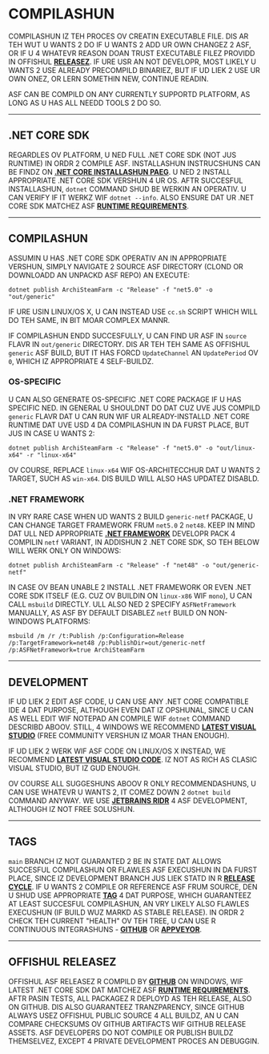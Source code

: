 # COMPILASHUN

COMPILASHUN IZ TEH PROCES OV CREATIN EXECUTABLE FILE. DIS AR TEH WUT U WANTS 2 DO IF U WANTS 2 ADD UR OWN CHANGEZ 2 ASF, OR IF U 4 WHATEVR REASON DOAN TRUST EXECUTABLE FILEZ PROVIDD IN OFFISHUL **[RELEASEZ](https://github.com/JustArchiNET/ArchiSteamFarm/releases)**. IF URE USR AN NOT DEVELOPR, MOST LIKELY U WANTS 2 USE ALREADY PRECOMPILD BINARIEZ, BUT IF UD LIEK 2 USE UR OWN ONEZ, OR LERN SOMETHIN NEW, CONTINUE READIN.

ASF CAN BE COMPILD ON ANY CURRENTLY SUPPORTD PLATFORM, AS LONG AS U HAS ALL NEEDD TOOLS 2 DO SO.

* * *

## .NET CORE SDK

REGARDLES OV PLATFORM, U NED FULL .NET CORE SDK (NOT JUS RUNTIME) IN ORDR 2 COMPILE ASF. INSTALLASHUN INSTRUCSHUNS CAN BE FINDZ ON **[.NET CORE INSTALLASHUN PAEG](https://dotnet.microsoft.com/download)**. U NED 2 INSTALL APPROPRIATE .NET CORE SDK VERSHUN 4 UR OS. AFTR SUCCESFUL INSTALLASHUN, `dotnet` COMMAND SHUD BE WERKIN AN OPERATIV. U CAN VERIFY IF IT WERKZ WIF `dotnet --info`. ALSO ENSURE DAT UR .NET CORE SDK MATCHEZ ASF **[RUNTIME REQUIREMENTS](https://github.com/JustArchiNET/ArchiSteamFarm/wiki/Compatibility-lol-US#runtime-requirements)**.

* * *

## COMPILASHUN

ASSUMIN U HAS .NET CORE SDK OPERATIV AN IN APPROPRIATE VERSHUN, SIMPLY NAVIGATE 2 SOURCE ASF DIRECTORY (CLOND OR DOWNLOADD AN UNPACKD ASF REPO) AN EXECUTE:

```shell
dotnet publish ArchiSteamFarm -c "Release" -f "net5.0" -o "out/generic"
```

IF URE USIN LINUX/OS X, U CAN INSTEAD USE `cc.sh` SCRIPT WHICH WILL DO TEH SAME, IN BIT MOAR COMPLEX MANNR.

IF COMPILASHUN ENDD SUCCESFULLY, U CAN FIND UR ASF IN `source` FLAVR IN `out/generic` DIRECTORY. DIS AR TEH TEH SAME AS OFFISHUL `generic` ASF BUILD, BUT IT HAS FORCD `UpdateChannel` AN `UpdatePeriod` OV `0`, WHICH IZ APPROPRIATE 4 SELF-BUILDZ.

### OS-SPECIFIC

U CAN ALSO GENERATE OS-SPECIFIC .NET CORE PACKAGE IF U HAS SPECIFIC NED. IN GENERAL U SHOULDNT DO DAT CUZ UVE JUS COMPILD `generic` FLAVR DAT U CAN RUN WIF UR ALREADY-INSTALLD .NET CORE RUNTIME DAT UVE USD 4 DA COMPILASHUN IN DA FURST PLACE, BUT JUS IN CASE U WANTS 2:

```shell
dotnet publish ArchiSteamFarm -c "Release" -f "net5.0" -o "out/linux-x64" -r "linux-x64"
```

OV COURSE, REPLACE `linux-x64` WIF OS-ARCHITECCHUR DAT U WANTS 2 TARGET, SUCH AS `win-x64`. DIS BUILD WILL ALSO HAS UPDATEZ DISABLD.

### .NET FRAMEWORK

IN VRY RARE CASE WHEN UD WANTS 2 BUILD `generic-netf` PACKAGE, U CAN CHANGE TARGET FRAMEWORK FRUM `net5.0` 2 `net48`. KEEP IN MIND DAT ULL NED APPROPRIATE **[.NET FRAMEWORK](https://dotnet.microsoft.com/download/visual-studio-sdks)** DEVELOPR PACK 4 COMPILIN `netf` VARIANT, IN ADDISHUN 2 .NET CORE SDK, SO TEH BELOW WILL WERK ONLY ON WINDOWS:

```shell
dotnet publish ArchiSteamFarm -c "Release" -f "net48" -o "out/generic-netf"
```

IN CASE OV BEAN UNABLE 2 INSTALL .NET FRAMEWORK OR EVEN .NET CORE SDK ITSELF (E.G. CUZ OV BUILDIN ON `linux-x86` WIF `mono`), U CAN CALL `msbuild` DIRECTLY. ULL ALSO NED 2 SPECIFY `ASFNetFramework` MANUALLY, AS ASF BY DEFAULT DISABLEZ `netf` BUILD ON NON-WINDOWS PLATFORMS:

```shell
msbuild /m /r /t:Publish /p:Configuration=Release /p:TargetFramework=net48 /p:PublishDir=out/generic-netf /p:ASFNetFramework=true ArchiSteamFarm
```

* * *

## DEVELOPMENT

IF UD LIEK 2 EDIT ASF CODE, U CAN USE ANY .NET CORE COMPATIBLE IDE 4 DAT PURPOSE, ALTHOUGH EVEN DAT IZ OPSHUNAL, SINCE U CAN AS WELL EDIT WIF NOTEPAD AN COMPILE WIF `dotnet` COMMAND DESCRIBD ABOOV. STILL, 4 WINDOWS WE RECOMMEND **[LATEST VISUAL STUDIO](https://visualstudio.microsoft.com/downloads)** (FREE COMMUNITY VERSHUN IZ MOAR THAN ENOUGH).

IF UD LIEK 2 WERK WIF ASF CODE ON LINUX/OS X INSTEAD, WE RECOMMEND **[LATEST VISUAL STUDIO CODE](https://code.visualstudio.com/download)**. IZ NOT AS RICH AS CLASIC VISUAL STUDIO, BUT IZ GUD ENOUGH.

OV COURSE ALL SUGGESHUNS ABOOV R ONLY RECOMMENDASHUNS, U CAN USE WHATEVR U WANTS 2, IT COMEZ DOWN 2 `dotnet build` COMMAND ANYWAY. WE USE **[JETBRAINS RIDR](https://www.jetbrains.com/rider)** 4 ASF DEVELOPMENT, ALTHOUGH IZ NOT FREE SOLUSHUN.

* * *

## TAGS

`main` BRANCH IZ NOT GUARANTED 2 BE IN STATE DAT ALLOWS SUCCESFUL COMPILASHUN OR FLAWLES ASF EXECUSHUN IN DA FURST PLACE, SINCE IZ DEVELOPMENT BRANCH JUS LIEK STATD IN R **[RELEASE CYCLE](https://github.com/JustArchiNET/ArchiSteamFarm/wiki/Release-cycle-lol-US)**. IF U WANTS 2 COMPILE OR REFERENCE ASF FRUM SOURCE, DEN U SHUD USE APPROPRIATE **[TAG](https://github.com/JustArchiNET/ArchiSteamFarm/tags)** 4 DAT PURPOSE, WHICH GUARANTEEZ AT LEAST SUCCESFUL COMPILASHUN, AN VRY LIKELY ALSO FLAWLES EXECUSHUN (IF BUILD WUZ MARKD AS STABLE RELEASE). IN ORDR 2 CHECK TEH CURRENT "HEALTH" OV TEH TREE, U CAN USE R CONTINUOUS INTEGRASHUNS - **[GITHUB](https://github.com/JustArchiNET/ArchiSteamFarm/actions)** OR **[APPVEYOR](https://ci.appveyor.com/project/JustArchi/ArchiSteamFarm)**.

* * *

## OFFISHUL RELEASEZ

OFFISHUL ASF RELEASEZ R COMPILD BY **[GITHUB](https://github.com/JustArchiNET/ArchiSteamFarm/actions)** ON WINDOWS, WIF LATEST .NET CORE SDK DAT MATCHEZ ASF **[RUNTIME REQUIREMENTS](https://github.com/JustArchiNET/ArchiSteamFarm/wiki/Compatibility-lol-US#runtime-requirements)**. AFTR PASIN TESTS, ALL PACKAGEZ R DEPLOYD AS TEH RELEASE, ALSO ON GITHUB. DIS ALSO GUARANTEEZ TRANZPARENCY, SINCE GITHUB ALWAYS USEZ OFFISHUL PUBLIC SOURCE 4 ALL BUILDZ, AN U CAN COMPARE CHECKSUMS OV GITHUB ARTIFACTS WIF GITHUB RELEASE ASSETS. ASF DEVELOPERS DO NOT COMPILE OR PUBLISH BUILDZ THEMSELVEZ, EXCEPT 4 PRIVATE DEVELOPMENT PROCES AN DEBUGGIN.